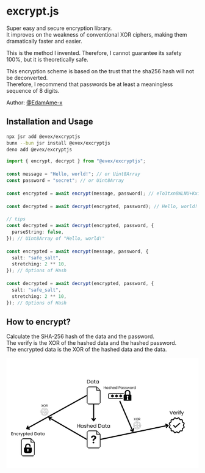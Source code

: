 # excrypt.js

Super easy and secure encryption library.  
It improves on the weakness of conventional XOR ciphers, making them dramatically faster and easier.

This is the method I invented. Therefore, I cannot guarantee its safety 100%, but it is theoretically safe.

This encryption scheme is based on the trust that the sha256 hash will not be deconverted.  
Therefore, I recommend that passwords be at least a meaningless sequence of 8 digits.

Author: [@EdamAme-x](https://twitter.com/amex2189)

## Installation and Usage

```bash
npx jsr add @evex/excryptjs
bunx --bun jsr install @evex/excryptjs
deno add @evex/excryptjs
```

```ts
import { encrypt, decrypt } from "@evex/excryptjs";

const message = "Hello, world!"; // or Uint8Array
const password = "secret"; // or Uint8Array

const encrypted = await encrypt(message, password); // eTo3txn8WLNU+Kxib3teP7pdz7az8+P0XbLexjz1xsz/KJOyQouEUPzSVOud.AIzhDXcVEKQm7VuxoNVeANhSBMZLXI3+3Ffm6A/x5X0=

const decrypted = await decrypt(encrypted, password); // Hello, world!

// tips
const decrypted = await decrypt(encrypted, password, {
  parseString: false,
}); // Uint8Array of "Hello, world!"

const encrypted = await encrypt(message, password, {
  salt: "safe_salt",
  stretching: 2 ** 10,
}); // Options of Hash

const decrypted = await decrypt(encrypted, password, {
  salt: "safe_salt",
  stretching: 2 ** 10,
}); // Options of Hash
```

## How to encrypt?

Calculate the SHA-256 hash of the data and the password.  
The verify is the XOR of the hashed data and the hashed password.  
The encrypted data is the XOR of the hashed data and the data.

![Image](.github/.assets/image.png)
